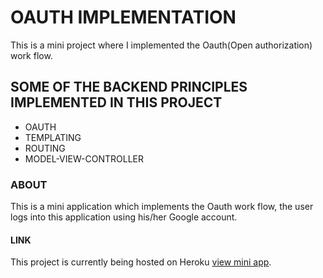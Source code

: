 
# OAUTH IMPLEMENTATION


This is a mini project where I implemented the Oauth(Open authorization) work flow.




##  SOME OF THE BACKEND PRINCIPLES IMPLEMENTED IN THIS PROJECT



  
 - OAUTH
 - TEMPLATING
 - ROUTING
 - MODEL-VIEW-CONTROLLER
 

 ### ABOUT


 This is a mini application which implements the Oauth work flow, the user logs into this application using his/her Google account.

 #### LINK

  This project is currently being hosted on Heroku [view mini app](https://obscure-hollows-96182.herokuapp.com/).
